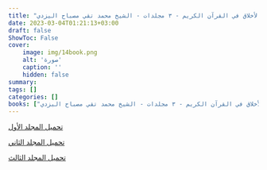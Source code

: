 ```yaml
---
title: "الأخلاق في القرآن الكريم - ٣ مجلدات - الشيخ محمد تقي مصباح اليزدي"
date: 2023-03-04T01:21:13+03:00
draft: false
ShowToc: False
cover:
    image: img/14book.png
    alt: 'صورة'
    caption: ''
    hidden: false
summary: 
tags: []
categories: []
books: ["الأخلاق في القرآن الكريم - ٣ مجلدات - الشيخ محمد تقي مصباح اليزدي"]
---
```

[تحميل المجلد الأول](https://files.akhlagona.com/bigfiles/14a.pdf)

[تحميل المجلد الثاني](https://files.akhlagona.com/bigfiles/14b.pdf)

[تحميل المجلد الثالث](https://files.akhlagona.com/bigfiles/14c.pdf)